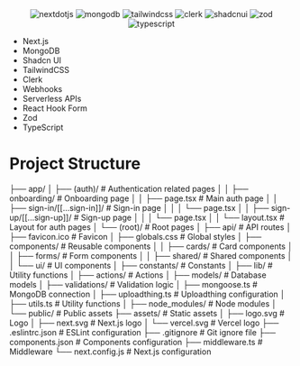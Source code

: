 <div align="center">

  <div>
    <img src="https://img.shields.io/badge/-Next_JS-black?style=for-the-badge&logoColor=white&logo=nextdotjs&color=000000" alt="nextdotjs" />
    <img src="https://img.shields.io/badge/-MongoDB-black?style=for-the-badge&logoColor=white&logo=mongodb&color=47A248" alt="mongodb" />
    <img src="https://img.shields.io/badge/-Tailwind_CSS-black?style=for-the-badge&logoColor=white&logo=tailwindcss&color=06B6D4" alt="tailwindcss" />
    <img src="https://img.shields.io/badge/-Clerk-black?style=for-the-badge&logoColor=white&logo=clerk&color=6C47FF" alt="clerk" />
    <img src="https://img.shields.io/badge/-Shadcn_UI-black?style=for-the-badge&logoColor=white&logo=shadcnui&color=000000" alt="shadcnui" />
    <img src="https://img.shields.io/badge/-Zod-black?style=for-the-badge&logoColor=white&logo=zod&color=3E67B1" alt="zod" />
    <img src="https://img.shields.io/badge/-Typescript-black?style=for-the-badge&logoColor=white&logo=typescript&color=3178C6" alt="typescript" />
  </div>

</div>

- Next.js
- MongoDB
- Shadcn UI
- TailwindCSS
- Clerk
- Webhooks
- Serverless APIs
- React Hook Form
- Zod
- TypeScript

# Project Structure

├── app/
│ ├── (auth)/ # Authentication related pages
│ │ ├── onboarding/ # Onboarding page
│ │ ├── page.tsx # Main auth page
│ │ ├── sign-in/[[...sign-in]]/ # Sign-in page
│ │ │ └── page.tsx
│ │ ├── sign-up/[[...sign-up]]/ # Sign-up page
│ │ │ └── page.tsx
│ │ └── layout.tsx # Layout for auth pages
│ └── (root)/ # Root pages
│ ├── api/ # API routes
│ ├── favicon.ico # Favicon
│ ├── globals.css # Global styles
│ ├── components/ # Reusable components
│ │ ├── cards/ # Card components
│ │ ├── forms/ # Form components
│ │ ├── shared/ # Shared components
│ │ └── ui/ # UI components
│ ├── constants/ # Constants
│ ├── lib/ # Utility functions
│ ├── actions/ # Actions
│ ├── models/ # Database models
│ ├── validations/ # Validation logic
│ ├── mongoose.ts # MongoDB connection
│ ├── uploadthing.ts # Uploadthing configuration
│ ├── utils.ts # Utility functions
│ ├── node_modules/ # Node modules
│ └── public/ # Public assets
├── assets/ # Static assets
│ ├── logo.svg # Logo
│ ├── next.svg # Next.js logo
│ └── vercel.svg # Vercel logo
├── .eslintrc.json # ESLint configuration
├── .gitignore # Git ignore file
├── components.json # Components configuration
├── middleware.ts # Middleware
└── next.config.js # Next.js configuration
